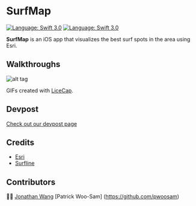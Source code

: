 # SurfMap

[![Language: Swift 3.0](https://img.shields.io/badge/swift-3.0-orange.svg?style=flat)](https://developer.apple.com/swift)  [![Language: Swift 3.0](https://img.shields.io/github/license/mashape/apistatus.svg)](https://opensource.org/licenses/MIT)

**SurfMap** is an iOS app that visualizes the best surf spots in the area using Esri.

## Walkthroughs
![alt tag](http://i.imgur.com/t0eGNBB.gif)

GIFs created with [LiceCap](http://www.cockos.com/licecap/).

## Devpost
[Check out our devpost page](https://devpost.com/software/surfmap-7a9btm)

## Credits
- [Esri](https://developers.arcgis.com/)
- [Surfline](http://www.surfline.com/)

## Contributors
👌🏼 [Jonathan Wang](https://github.com/JWangatang) [Patrick Woo-Sam] (https://github.com/pwoosam)
